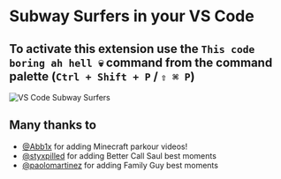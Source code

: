 # Subway Surfers in your VS Code

## To activate this extension use the `This code boring ah hell 💀` command from the command palette (`Ctrl + Shift + P` / `⇧ ⌘ P`)

![VS Code Subway Surfers](https://i.imgur.com/IAYr09o.png)


## Many thanks to

- [@Abb1x](https://github.com/Abb1x) for adding Minecraft parkour videos!
- [@styxpilled](https://github.com/styxpilled) for adding Better Call Saul best moments
- [@paolomartinez](https://github.com/paolomartinez) for adding Family Guy best moments
